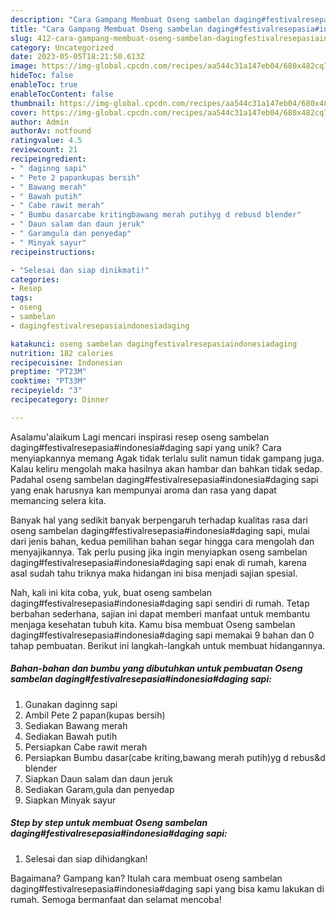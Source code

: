 ```yaml
---
description: "Cara Gampang Membuat Oseng sambelan daging#festivalresepasia#indonesia#daging sapi{ yang Enak Banget"
title: "Cara Gampang Membuat Oseng sambelan daging#festivalresepasia#indonesia#daging sapi{ yang Enak Banget"
slug: 412-cara-gampang-membuat-oseng-sambelan-dagingfestivalresepasiaindonesiadaging-sapi-yang-enak-banget
category: Uncategorized
date: 2023-05-05T18:21:50.613Z
image: https://img-global.cpcdn.com/recipes/aa544c31a147eb04/680x482cq70/oseng-sambelan-dagingfestivalresepasiaindonesiadaging-sapi-foto-resep-utama.jpg
hideToc: false
enableToc: true
enableTocContent: false
thumbnail: https://img-global.cpcdn.com/recipes/aa544c31a147eb04/680x482cq70/oseng-sambelan-dagingfestivalresepasiaindonesiadaging-sapi-foto-resep-utama.jpg
cover: https://img-global.cpcdn.com/recipes/aa544c31a147eb04/680x482cq70/oseng-sambelan-dagingfestivalresepasiaindonesiadaging-sapi-foto-resep-utama.jpg
author: Admin
authorAv: notfound
ratingvalue: 4.5
reviewcount: 21
recipeingredient:
- " daginng sapi"
- " Pete 2 papankupas bersih"
- " Bawang merah"
- " Bawah putih"
- " Cabe rawit merah"
- " Bumbu dasarcabe kritingbawang merah putihyg d rebusd blender"
- " Daun salam dan daun jeruk"
- " Garamgula dan penyedap"
- " Minyak sayur"
recipeinstructions:

- "Selesai dan siap dinikmati!"
categories:
- Resep
tags:
- oseng
- sambelan
- dagingfestivalresepasiaindonesiadaging

katakunci: oseng sambelan dagingfestivalresepasiaindonesiadaging 
nutrition: 182 calories
recipecuisine: Indonesian
preptime: "PT23M"
cooktime: "PT33M"
recipeyield: "3"
recipecategory: Dinner

---
```



Asalamu'alaikum Lagi mencari inspirasi resep oseng sambelan daging#festivalresepasia#indonesia#daging sapi yang unik? Cara menyiapkannya memang Agak tidak terlalu sulit namun tidak gampang juga. Kalau keliru mengolah maka hasilnya akan hambar dan bahkan tidak sedap. Padahal oseng sambelan daging#festivalresepasia#indonesia#daging sapi yang enak harusnya kan mempunyai aroma dan rasa yang dapat memancing selera kita.




Banyak hal yang sedikit banyak berpengaruh terhadap kualitas rasa dari oseng sambelan daging#festivalresepasia#indonesia#daging sapi, mulai dari jenis bahan, kedua pemilihan bahan segar hingga cara mengolah dan menyajikannya. Tak perlu pusing jika ingin menyiapkan oseng sambelan daging#festivalresepasia#indonesia#daging sapi enak di rumah, karena asal sudah tahu triknya maka hidangan ini bisa menjadi sajian spesial.


Nah, kali ini kita coba, yuk, buat oseng sambelan daging#festivalresepasia#indonesia#daging sapi sendiri di rumah. Tetap berbahan sederhana, sajian ini dapat memberi manfaat untuk membantu menjaga kesehatan tubuh kita. Kamu bisa membuat Oseng sambelan daging#festivalresepasia#indonesia#daging sapi memakai 9 bahan dan 0 tahap pembuatan. Berikut ini langkah-langkah untuk membuat hidangannya.

<!--inarticleads1-->

##### Bahan-bahan dan bumbu yang dibutuhkan untuk pembuatan Oseng sambelan daging#festivalresepasia#indonesia#daging sapi:

1. Gunakan  daginng sapi
1. Ambil  Pete 2 papan(kupas bersih)
1. Sediakan  Bawang merah
1. Sediakan  Bawah putih
1. Persiapkan  Cabe rawit merah
1. Persiapkan  Bumbu dasar(cabe kriting,bawang merah putih)yg d rebus&amp;d blender
1. Siapkan  Daun salam dan daun jeruk
1. Sediakan  Garam,gula dan penyedap
1. Siapkan  Minyak sayur




<!--inarticleads2-->

##### Step by step untuk membuat Oseng sambelan daging#festivalresepasia#indonesia#daging sapi:


1. Selesai dan siap dihidangkan!



Bagaimana? Gampang kan? Itulah cara membuat oseng sambelan daging#festivalresepasia#indonesia#daging sapi yang bisa kamu lakukan di rumah. Semoga bermanfaat dan selamat mencoba!
